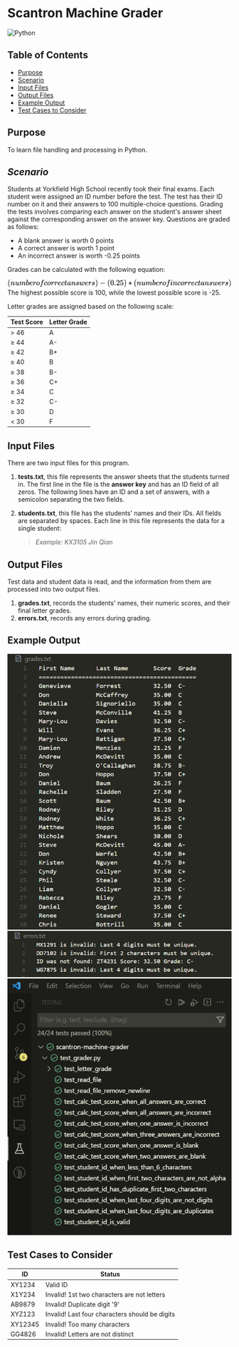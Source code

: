 # Scantron Machine Grader
![Python](https://img.shields.io/badge/python-3670A0?style=for-the-badge&logo=python&logoColor=ffdd54)
## Table of Contents
+ [Purpose](https://github.com/mcmunchie/scantron-machine-grader#purpose)
+ [Scenario](https://github.com/mcmunchie/scantron-machine-grader#scenario)
+ [Input Files](https://github.com/mcmunchie/scantron-machine-grader#input-files)
+ [Output Files](https://github.com/mcmunchie/scantron-machine-grader#output-files)
+ [Example Output](https://github.com/mcmunchie/scantron-machine-grader#example-output)
+ [Test Cases to Consider](https://github.com/mcmunchie/scantron-machine-grader#test-cases-to-consider)

## Purpose
To learn file handling and processing in Python.
## _Scenario_
Students at Yorkfield High School recently took their final exams. Each student were assigned an ID number before the test. The test has their ID number on it and their answers to 100 multiple-choice questions. Grading the tests involves comparing each answer on the student's answer sheet against the corresponding answer on the answer key. Questions are graded as follows:
+ A blank answer is worth 0 points
+ A correct answer is worth 1 point
+ An incorrect answer is worth -0.25 points

Grades can be calculated with the following equation:
<!-- $$
(number of correct answers) - (0.25) * (number of incorrect answers)
$$ --> 

<div align="center"><img style="background: white;" src="svg\NDVomylT2a.svg"></div>
The highest possible score is 100, while the lowest possible score is -25.

Letter grades are assigned based on the following scale:

| Test Score | Letter Grade |
| --- | --- |
| > 46 | A |
| ≥ 44 | A-|
| ≥ 42 | B+|
| ≥ 40 | B |
| ≥ 38 | B-|
| ≥ 36 | C+|
| ≥ 34 | C |
| ≥ 32 | C-|
| ≥ 30 | D |
| < 30 | F |

## Input Files
There are two input files for this program. 
1. **tests.txt**, this file represents the answer sheets that the students turned in. The first line in the file is the **answer key** and has an ID field of all zeros. The following lines have an ID and a set of answers, with a semicolon separating the two fields.
2. **students.txt**, this file has the students' names and their IDs. All fields are separated by spaces. Each line in this file represents the data for a single student: 

    > _Example: KX3105 Jin Qian_

## Output Files
Test data and student data is read, and the information from them are processed into two output files.
1. **grades.txt**, records the students' names, their numeric scores, and their final letter grades.
2. **errors.txt**, records any errors during grading.

## Example Output
<img src=img\grades.png />
<img src=img\errors.png />
<img src=img\test-grader.png />

## Test Cases to Consider
| ID | Status |
| --- | --- |
| XY1234 | Valid ID |
| X1Y234 | Invalid! 1st two characters are not letters |
| AB9879 | Invalid! Duplicate digit '9' |
| XYZ123 | Invalid! Last four characters should be digits |
| XY12345 | Invalid! Too many characters |
| GG4826 | Invalid! Letters are not distinct |